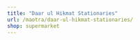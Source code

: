```yaml
---
title: "Daar ul Hikmat Stationaries"
url: /maotra/daar-ul-hikmat-stationaries/
shop: supermarket
---
```

